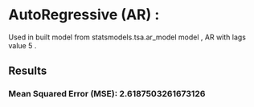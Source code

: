 # AutoRegressive (AR) : 
Used in built model from statsmodels.tsa.ar_model model , AR with lags value 5 .

## Results
### Mean Squared Error (MSE): 2.6187503261673126
